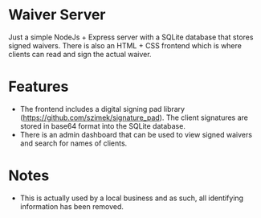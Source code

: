 # Waiver Server
Just a simple NodeJs + Express server with a SQLite database that stores signed waivers. There is also an HTML + CSS frontend which is where clients can read and sign the actual waiver.

# Features
- The frontend includes a digital signing pad library (https://github.com/szimek/signature_pad). The client signatures are stored in base64 format into the SQLite database.
- There is an admin dashboard that can be used to view signed waivers and search for names of clients.

# Notes
- This is actually used by a local business and as such, all identifying information has been removed.
